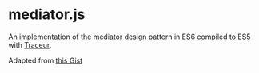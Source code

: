 # mediator.js
An implementation of the mediator design pattern in ES6 compiled to ES5 with [Traceur](https://github.com/google/traceur-compiler).

Adapted from [this Gist](https://gist.github.com/addyosmani/1794823)